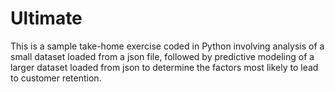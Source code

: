 # Ultimate

This is a sample take-home exercise coded in Python involving analysis of a small dataset loaded from a json file, followed by predictive modeling of a larger dataset loaded from json to determine the factors most likely to lead to customer retention.  

